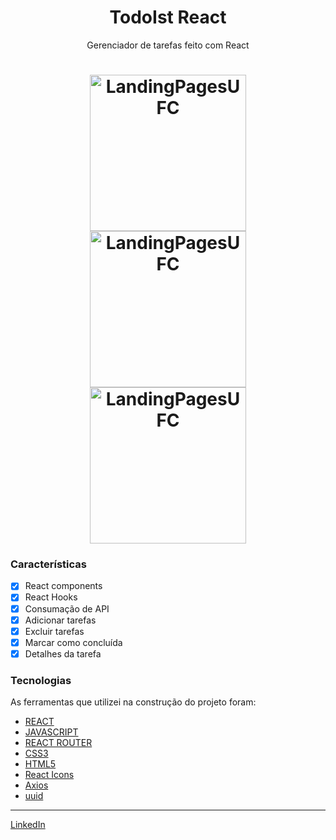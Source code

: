 <h1 align="center">TodoIst React</h1>

<p align="center">Gerenciador de tarefas feito com React</p>
<h1 align="center">
  <img alt="LandingPagesUFC" title="LandingPagesUFC" src="./ImagensUFC/site1.gif" height="250" />
  <img alt="LandingPagesUFC" title="LandingPagesUFC" src="./ImagensUFC/site2.gif" height="250" />
  <img alt="LandingPagesUFC" title="LandingPagesUFC" src="./ImagensUFC/site3.gif" height="250" />
</h1>

### Características

- [x] React components
- [x] React Hooks
- [x] Consumação de API
- [x] Adicionar tarefas
- [x] Excluir tarefas
- [x] Marcar como concluída
- [x] Detalhes da tarefa

### Tecnologias

As ferramentas que utilizei na construção do projeto foram:

- [REACT](https://pt-br.reactjs.org/)
- [JAVASCRIPT](https://www.javascript.com/)
- [REACT ROUTER](https://reactrouter.com/en/main)
- [CSS3](https://developer.mozilla.org/pt-BR/docs/Web/CSS)
- [HTML5](https://developer.mozilla.org/pt-BR/docs/Web/HTML)
- [React Icons](https://react-icons.github.io/react-icons/)
- [Axios](https://axios-http.com/ptbr/docs/intro)
- [uuid](https://www.uuidgenerator.net/)




---


[LinkedIn](https://www.linkedin.com/in/felipegois/)
